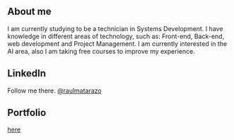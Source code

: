 ## About me 
I am currently studying to be a technician in Systems Development. I have knowledge in different areas of technology, such as: Front-end, Back-end, web development and Project Management. I am currently interested in the AI area, also I am taking free courses to improve my experience.

## LinkedIn
Follow me there. [@raulmatarazo](https://www.linkedin.com/in/raulmatarazo/)

## Portfolio
[here](https://rauldevportfolio.netlify.app/)
